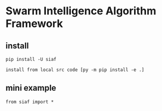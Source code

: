 # Swarm Intelligence Algorithm Framework

## install
```
pip install -U siaf

install from local src code [py -m pip install -e .]
```

## mini example

```
from siaf import *
```
